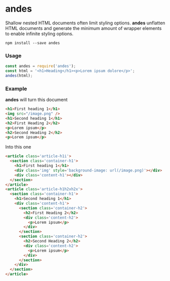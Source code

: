 # andes

Shallow nested HTML documents often limit styling options. **andes** unflatten HTML documents and generate the minimum amount of wrapper elements to enable infinite styling options.

```
npm install --save andes
```

### Usage

```js
const andes = require('andes');
const html = '<h1>Heading</h1><p>Lorem ipsum dolore</p>';
andes(html);
```

### Example

**andes** will turn this document

```html
<h1>First heading 1</h1>
<img src="/image.png" />
<h1>Second heading 1</h1>
<h2>First Heading 2</h2>
<p>Lorem ipsum</p>
<h2>Second Heading 2</h2>
<p>Lorem ipsum</p>
```

Into this one

```html
<article class='article-h1i'>
  <section class='container-h1'>
    <h1>First heading 1</h1>
    <div class='img' style='background-image: url(/image.png)'></div>
    <div class='content-h1'></div>
  </section>
</article>
<article class='article-h1h2xh2x'>
  <section class='container-h1'>
    <h1>Second heading 1</h1>
    <div class='content-h1'>
      <section class='container-h2'>
        <h2>First Heading 2</h2>
        <div class='content-h2'>
          <p>Lorem ipsum</p>
        </div>
      </section>
      <section class='container-h2'>
        <h2>Second Heading 2</h2>
        <div class='content-h2'>
          <p>Lorem ipsum</p>
        </div>
      </section>
    </div>
  </section>
</article>
```
